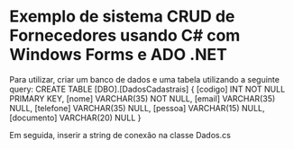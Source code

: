 # Exemplo de sistema CRUD de Fornecedores usando C# com Windows Forms e ADO .NET

Para utilizar, criar um banco de dados e uma tabela utilizando a seguinte query:
CREATE TABLE [DBO].[DadosCadastrais]
{
[codigo] INT NOT NULL PRIMARY KEY,
[nome] VARCHAR(35) NOT NULL,
[email] VARCHAR(35) NULL,
[telefone] VARCHAR(35) NULL,
[pessoa] VARCHAR(15) NULL,
[documento] VARCHAR(20) NULL
}

Em seguida, inserir a string de conexão na classe Dados.cs
